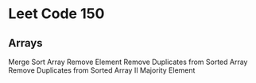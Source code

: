 # Leet Code 150
## Arrays
Merge Sort Array
Remove Element
Remove Duplicates from Sorted Array
Remove Duplicates from Sorted Array II
Majority Element
